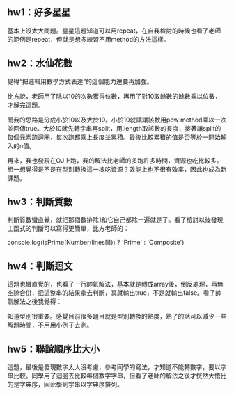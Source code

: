 ## hw1：好多星星

基本上沒太大問題。星星這題知道可以用repeat，在自我檢討的時候也看了老師的範例是repeat，但就是想多練習不用method的方法這樣。


## hw2：水仙花數

覺得“把邏輯用數學方式表達”的這個能力還要再加強。

比方說，老師用了除以10的次數獲得位數，再用了對10取餘數的餘數乘以位數，才解完這題。

而我的思路是分成小於10以及大於10。小於10就讓讓該數用pow method乘以一次並回傳true。大於10就先轉字串再split，用.length取該數的長度，接著讓split的每個元素跑迴圈，每次跑都乘上長度並累積。最後比較累積的值是否等於一開始輸入的n值。

再來，我也發現在OJ上跑，我的解法比老師的多跑許多時間，資源也吃比較多。想一想覺得是不是在型別轉換這一塊吃資源？效能上也不很有效率，因此也成為新課題。

## hw3：判斷質數

判斷質數蠻直覺，就把那個數排除1和它自己都除一遍就是了。看了檢討以後發現主函式的判斷可以寫得更簡單，比方老師的：

console.log(isPrime(Number(lines[i])) ? 'Prime' : 'Composite')

## hw4：判斷迴文

這題也蠻直覺的，也看了一行帥氣解法，基本就是轉成array後，倒反處理，再無空隙合併，把這整串的結果拿去判斷，真就輸出true，不是就輸出false。看了帥氣解法之後我覺得：

知道型別很重要。感覺目前很多題目就是型別轉換的熟度，熟了的話可以減少一些解題時間，不用用小例子去測。

## hw5：聯誼順序比大小

這題，最後是發現數字太大沒考慮，參考同學的寫法，才知道不能轉數字，要以字串比較。同學用了迴圈去比較每個數字字串，但看了老師的解法之後才恍然大悟比的是字典序，因此學到字串以字典序排列。
